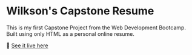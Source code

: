 # Wilkson's Capstone Resume

This is my first Capstone Project from the Web Development Bootcamp.  
Built using only HTML as a personal online resume.

🔗 [See it live here](https://wilksonccp.github.io/)
